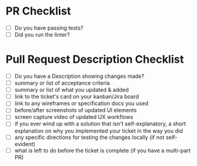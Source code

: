 # PR Checklist

- [ ] Do you have passing tests?
- [ ] Did you run the linter?

# Pull Request Description Checklist
- [ ] Do you have a Description showing changes made?
- [ ] summary or list of acceptance criteria
- [ ] summary or list of what you updated & added
- [ ] link to the ticket's card on your kanban/Jira board
- [ ] link to any wireframes or specification docs you used
- [ ] before/after screenshots of updated UI elements
- [ ] screen capture video of updated UX workflows
- [ ] if you ever wind up with a solution that isn't self-explanatory, a short explanation on why you implemented your ticket in the way you did
- [ ] any specific directions for testing the changes locally (if not self-evident)
- [ ] what is left to do before the ticket is complete (if you have a multi-part PR)